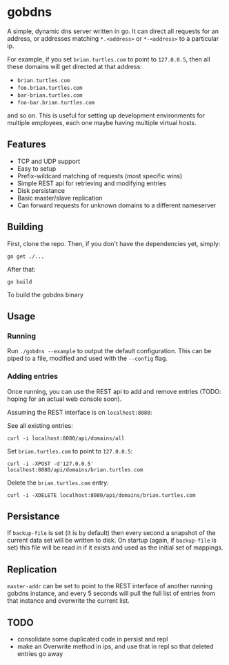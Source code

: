 # gobdns

A simple, dynamic dns server written in go. It can direct all requests for an
address, or addresses matching `*.<address>` or `*-<address>` to a particular
ip.

For example, if you set `brian.turtles.com` to point to `127.0.0.5`, then all
these domains will get directed at that address:

* `brian.turtles.com`
* `foo.brian.turtles.com`
* `bar-brian.turtles.com`
* `foo-bar.brian.turtles.com`

and so on. This is useful for setting up development environments for multiple
employees, each one maybe having multiple virtual hosts.

## Features

* TCP and UDP support
* Easy to setup
* Prefix-wildcard matching of requests (most specific wins)
* Simple REST api for retrieving and modifying entries
* Disk persistance
* Basic master/slave replication
* Can forward requests for unknown domains to a different nameserver

## Building

First, clone the repo. Then, if you don't have the dependencies yet, simply:

    go get ./...

After that:

    go build

To build the gobdns binary

## Usage

### Running

Run `./gobdns --example` to output the default configuration. This can be piped
to a file, modified and used with the `--config` flag.

### Adding entries

Once running, you can use the REST api to add and remove entries (TODO: hoping
for an actual web console soon).

Assuming the REST interface is on `localhost:8080`:

See all existing entries:

    curl -i localhost:8080/api/domains/all

Set `brian.turtles.com` to point to `127.0.0.5`:

    curl -i -XPOST -d'127.0.0.5' localhost:8080/api/domains/brian.turtles.com

Delete the `brian.turtles.com` entry:

    curl -i -XDELETE localhost:8080/api/domains/brian.turtles.com

## Persistance

If `backup-file` is set (it is by default) then every second a snapshot of the
current data set will be written to disk. On startup (again, if `backup-file` is
set) this file will be read in if it exists and used as the initial set of
mappings.

## Replication

`master-addr` can be set to point to the REST interface of another running
gobdns instance, and every 5 seconds will pull the full list of entries from
that instance and overwrite the current list.

## TODO

* consolidate some duplicated code in persist and repl
* make an Overwrite method in ips, and use that in repl so that deleted entries
  go away
